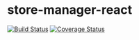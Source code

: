 # store-manager-react

[![Build Status](https://travis-ci.org/habibaudu/store-manager-react.svg?branch=stagging)](https://travis-ci.org/habibaudu/store-manager-react) [![Coverage Status](https://coveralls.io/repos/github/habibaudu/store-manager-react/badge.svg?branch=fetature%2F164495469%2Fimprove-test)](https://coveralls.io/github/habibaudu/store-manager-react?branch=fetature%2F164495469%2Fimprove-test)
